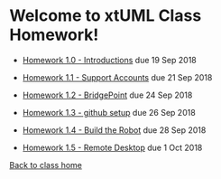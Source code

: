 # Welcome to xtUML Class Homework!

* [Homework 1.0 - Introductions](https://xtuml.github.io/xtuml-class/homework/1.0.html) due 19 Sep 2018

* [Homework 1.1 - Support Accounts](https://xtuml.github.io/xtuml-class/homework/1.1.html) due 21 Sep 2018

* [Homework 1.2 - BridgePoint](https://xtuml.github.io/xtuml-class/homework/1.2.html) due 24 Sep 2018

* [Homework 1.3 - github setup](https://xtuml.github.io/xtuml-class/homework/1.3.html) due 26 Sep 2018

* [Homework 1.4 - Build the Robot](https://xtuml.github.io/xtuml-class/homework/1.4.html) due 28 Sep 2018

* [Homework 1.5 - Remote Desktop](https://xtuml.github.io/xtuml-class/homework/1.5.html) due 1 Oct 2018



[Back to class home](https://xtuml.github.io/xtuml-class)  
